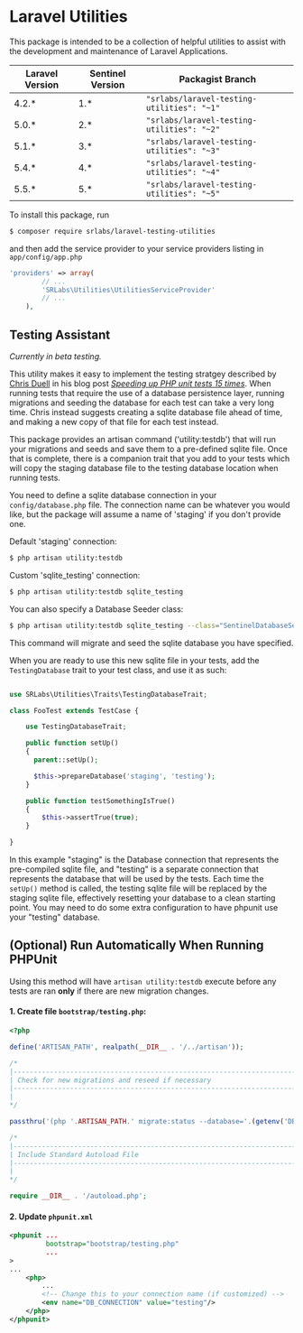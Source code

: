 # Laravel Utilities

This package is intended to be a collection of helpful utilities to assist with the development and maintenance of Laravel Applications.

| Laravel Version  | Sentinel Version  | Packagist Branch |
|---|---|---|
| 4.2.*  | 1.*  | ```"srlabs/laravel-testing-utilities": "~1"``` |
| 5.0.*  | 2.*  | ```"srlabs/laravel-testing-utilities": "~2"```   |
| 5.1.*  | 3.*  | ```"srlabs/laravel-testing-utilities": "~3"```   |
| 5.4.*  | 4.*  | ```"srlabs/laravel-testing-utilities": "~4"```   |
| 5.5.*  | 5.*  | ```"srlabs/laravel-testing-utilities": "~5"```   |

To install this package, run
```bash
$ composer require srlabs/laravel-testing-utilities
```

and then add the service provider to your service providers listing in ```app/config/app.php```

```php
'providers' => array(
        // ...
	    'SRLabs\Utilities\UtilitiesServiceProvider'
        // ...
	),
```

## Testing Assistant

*Currently in beta testing.*

This utility makes it easy to implement the testing stratgey described by [Chris Duell](https://github.com/duellsy) in his blog post *[Speeding up PHP unit tests 15 times](http://www.chrisduell.com/blog/development/speeding-up-unit-tests-in-php/)*.  When running tests that require the use of a database persistence layer, running migrations and seeding the database for each test can take a very long time.  Chris instead suggests creating a sqlite database file ahead of time, and making a new copy of that file for each test instead.

This package provides an artisan command ('utility:testdb') that will run your migrations and seeds and save them to a pre-defined sqlite file.  Once that is complete, there is a companion trait that you add to your tests which will copy the staging database file to the testing database location when running tests.

You need to define a sqlite database connection in your ```config/database.php``` file.  The connection name can be whatever you would like, but the package will assume a name of 'staging' if you don't provide one.

Default 'staging' connection:

```bash
$ php artisan utility:testdb
```

Custom 'sqlite_testing' connection:

```bash
$ php artisan utility:testdb sqlite_testing
```

You can also specify a Database Seeder class:

```bash
$ php artisan utility:testdb sqlite_testing --class="SentinelDatabaseSeeder"
```

This command will migrate and seed the sqlite database you have specified.

When you are ready to use this new sqlite file in your tests, add the ```TestingDatabase``` trait to your test class, and use it as such:

```php

use SRLabs\Utilities\Traits\TestingDatabaseTrait;

class FooTest extends TestCase {

    use TestingDatabaseTrait;

    public function setUp()
    {
      parent::setUp();

      $this->prepareDatabase('staging', 'testing');
    }

    public function testSomethingIsTrue()
    {
        $this->assertTrue(true);
    }

}
```
In this example "staging" is the Database connection that represents the pre-compiled sqlite file, and "testing" is a separate connection that represents the database that will be used by the tests. Each time the ```setUp()``` method is called, the testing sqlite file will be replaced by the staging sqlite file, effectively resetting your database to a clean starting point.
You may need to do some extra configuration to have phpunit use your "testing" database.

## (Optional) Run Automatically When Running PHPUnit

Using this method will have `artisan utility:testdb` execute before any tests are ran **only** if there are new migration changes.

#### 1. Create file `bootstrap/testing.php`:

```php
<?php

define('ARTISAN_PATH', realpath(__DIR__ . '/../artisan'));

/*
|--------------------------------------------------------------------------
| Check for new migrations and reseed if necessary
|--------------------------------------------------------------------------
|
*/

passthru('(php '.ARTISAN_PATH.' migrate:status --database='.(getenv('DB_CONNECTION') ?: 'testing').' | grep -q "| N    |") && php '.ARTISAN_PATH.' utility:testdb');

/*
|--------------------------------------------------------------------------
| Include Standard Autoload File
|--------------------------------------------------------------------------
|
*/

require __DIR__ . '/autoload.php';
```

#### 2. Update `phpunit.xml`

```xml
<phpunit ...
         bootstrap="bootstrap/testing.php"
         ...
>
...
    <php>
        ...
        <!-- Change this to your connection name (if customized) -->
        <env name="DB_CONNECTION" value="testing"/>
    </php>
</phpunit>
```
